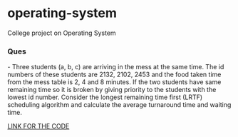 # operating-system
College project on Operating System

<h3>Ques</h3> - Three students (a, b, c) are arriving in the mess at the same time. The id numbers of
these students are 2132, 2102, 2453 and the food taken time from the mess table is 2, 4 and 8
minutes. If the two students have same remaining time so it is broken by giving priority to the
students with the lowest id number. Consider the longest remaining time first (LRTF) scheduling
algorithm and calculate the average turnaround time and waiting time.

<a href="https://github.com/witcher-shailesh/operating-system/blob/master/os_code.c">LINK FOR THE CODE</a>
